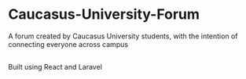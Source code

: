 # Caucasus-University-Forum
A forum created by Caucasus University students, with the intention of connecting everyone across campus
##
Built using React and Laravel
